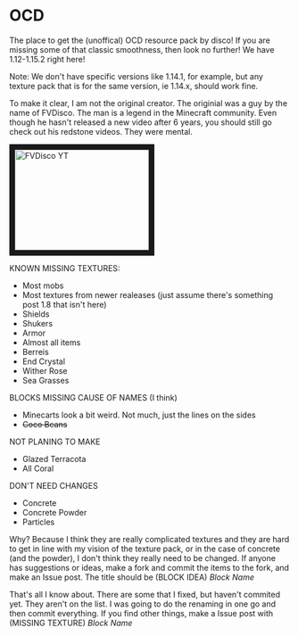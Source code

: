 # OCD
The place to get the (unoffical) OCD resource pack by disco! If you are missing some of that classic smoothness, then look no further! We have 1.12-1.15.2 right here! 

Note: We don't have specific versions like 1.14.1, for example, but any texture pack that is for the same version, ie 1.14.x, should work fine. 

To make it clear, I am not the original creator. The originial was a guy by the name of FVDisco. The man is a legend in the Minecraft community. Even though he hasn't released a new video after 6 years, you should still go check out his redstone videos. They were mental.

<a href="http://www.youtube.com/user/FVDisco" target="_blank"><img src="https://yt3.ggpht.com/a/AGF-l7_T1U5GpS4CyvFaA84Bfglff7iqZyhuRgh6lQ=s288-c-k-c0xffffffff-no-rj-mo" 
alt="FVDisco YT" width="240" height="180" border="10" /></a>


KNOWN MISSING TEXTURES:
 - Most mobs
 - Most textures from newer realeases (just assume there's something post 1.8 that isn't here)
 - Shields
 - Shukers
 - Armor
 - Almost all items
 - Berreis
 - End Crystal
 - Wither Rose
 - Sea Grasses
 
 
BLOCKS MISSING CAUSE OF NAMES (I think)
  - Minecarts look a bit weird. Not much, just the lines on the sides
  - ~~Coco Beans~~
  
 
NOT PLANING TO MAKE
  - Glazed Terracota
  - All Coral

DON'T NEED CHANGES
  - Concrete
  - Concrete Powder
  - Particles
  
Why?
Because I think they are really complicated textures and they are hard to get in line with my vision of the texture pack, or in the case of concrete (and the powder), I don't think they really need to be changed. If anyone has suggestions or ideas, make a fork and commit the items to the fork, and make an Issue post. The title should be (BLOCK IDEA) *Block Name*
  
  
That's all I know about. There are some that I fixed, but haven't commited yet. They aren't on the list. I was going to do the renaming in one go and then commit everything. If you find other things, make a Issue post with (MISSING TEXTURE) *Block Name*
